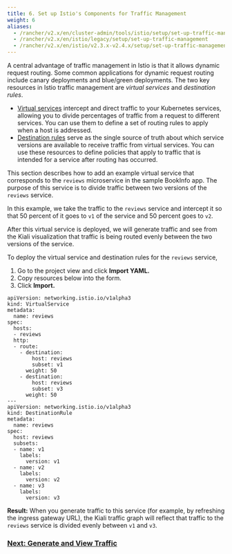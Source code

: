 ```yaml
---
title: 6. Set up Istio's Components for Traffic Management
weight: 6
aliases:
  - /rancher/v2.x/en/cluster-admin/tools/istio/setup/set-up-traffic-management
  - /rancher/v2.x/en/istio/legacy/setup/set-up-traffic-management
  - /rancher/v2.x/en/istio/v2.3.x-v2.4.x/setup/set-up-traffic-management
---
```


A central advantage of traffic management in Istio is that it allows dynamic request routing. Some common applications for dynamic request routing include canary deployments and blue/green deployments. The two key resources in Istio traffic management are *virtual services* and *destination rules*.

- [Virtual services](https://istio.io/docs/reference/config/networking/v1alpha3/virtual-service/) intercept and direct traffic to your Kubernetes services, allowing you to divide percentages of traffic from a request to different services. You can use them to define a set of routing rules to apply when a host is addressed.
- [Destination rules](https://istio.io/docs/reference/config/networking/v1alpha3/destination-rule/) serve as the single source of truth about which service versions are available to receive traffic from virtual services. You can use these resources to define policies that apply to traffic that is intended for a service after routing has occurred.

This section describes how to add an example virtual service that corresponds to the `reviews` microservice in the sample BookInfo app. The purpose of this service is to divide traffic between two versions of the `reviews` service.

In this example, we take the traffic to the `reviews` service and intercept it so that 50 percent of it goes to `v1` of the service and 50 percent goes to `v2`.

After this virtual service is deployed, we will generate traffic and see from the Kiali visualization that traffic is being routed evenly between the two versions of the service.

To deploy the virtual service and destination rules for the `reviews` service,

1. Go to the project view and click **Import YAML.**
1. Copy resources below into the form.
1.  Click **Import.**

```
apiVersion: networking.istio.io/v1alpha3
kind: VirtualService
metadata:
  name: reviews
spec:
  hosts:
  - reviews
  http:
  - route:
    - destination:
        host: reviews
        subset: v1
      weight: 50
    - destination:
        host: reviews
        subset: v3
      weight: 50
---
apiVersion: networking.istio.io/v1alpha3
kind: DestinationRule
metadata:
  name: reviews
spec:
  host: reviews
  subsets:
  - name: v1
    labels:
      version: v1
  - name: v2
    labels:
      version: v2
  - name: v3
    labels:
      version: v3
```
**Result:** When you generate traffic to this service (for example, by refreshing the ingress gateway URL), the Kiali traffic graph will reflect that traffic to the `reviews` service is divided evenly between `v1` and `v3`.

### [Next: Generate and View Traffic]({{<baseurl>}}/rancher/v2.x/en/cluster-admin/tools/istio/setup/view-traffic)

